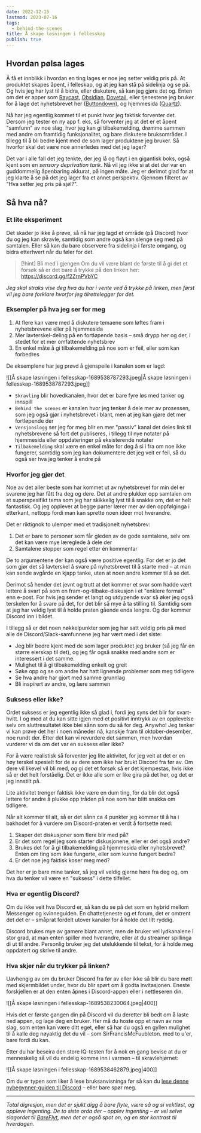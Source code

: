 ```yaml
---
date: 2022-12-15
lastmod: 2023-07-16
tags:
  - behind-the-scenes
title: Å skape løsningen i fellesskap
publish: true
---
```


## Hvordan pølsa lages

Å få et innblikk i hvordan en ting lages er noe jeg setter veldig pris på. At produktet skapes åpent, i felleskap, og at jeg kan stå på sidelinja og se på. Og hvis jeg har lyst til å bidra, eller diskutere, så kan jeg gjøre det og. Enten om det er apper som [Raycast](https://join.slack.com/t/raycastcommunity/shared_invite/zt-1z9dgp17p-OU3pAXJbijkiz~mOoxxn_w), [Obsidian](https://discord.gg/obsidianmd), [Dovetail](https://join.slack.com/t/heydovetail/shared_invite/zt-1zapveh02-9mLajJsPJUA5fPXt~rCEHQ), eller tjenestene jeg bruker for å lage det nyhetsbrevet her ([Buttondown](https://discord.gg/YyscKxt6fS)), og hjemmesida ([Quartz](https://discord.gg/HmcEgFFgbs)).

Nå har jeg egentlig kommet til et punkt hvor jeg faktisk forventer det. Dersom jeg tester en ny app f. eks, så forventer jeg at det er et åpent "samfunn" av noe slag, hvor jeg kan gi tilbakemelding, drømme sammen med andre om framtidig funksjonalitet, og bare diskutere bruksområder. I tillegg til å bli bedre kjent med de som lager produktene jeg bruker. Så hvorfor skal det være noe annerledes med det jeg lager?

Det var i alle fall det jeg tenkte, der jeg lå og fløyt i en gigantisk boks, også kjent som en *sensory deprivation tank*. Nå vil jeg ikke si at det der var en guddommelig åpenbaring akkurat, på ingen måte. Jeg er derimot glad for at jeg klarte å se på det jeg lager fra et annet perspektiv. Gjennom filteret av "Hva setter jeg pris på sjøl?".

## Så hva nå?

### Et lite eksperiment

Det skader jo ikke å prøve, så nå har jeg lagd et område (på Discord) hvor du og jeg kan skravle, samtidig som andre også kan slenge seg med på samtalen. Eller så kan du bare observere fra sidelinja i første omgang, og bidra etterhvert når du føler for det.

> [!hint] Bli med i gjengen
> Om du vil være blant de første til å gi det et forsøk så er det bare å trykke på den linken her: 
> https://discord.gg/f2ZrnPVbYC

*Jeg skal straks vise deg hva du har i vente ved å trykke på linken, men først vil jeg bare forklare hvorfor jeg tilrettelegger for det.*

### Eksempler på hva jeg ser for meg

1. At flere kan være med å diskutere temaene som løftes fram i nyhetsbrevene eller på hjemmesida
2. Mer lavterskel-deling på en fortløpende basis – små drypp her og der, i stedet for et mer omfattende nyhetsbrev
3. En enkel måte å gi tilbakemelding på noe som er feil, eller som kan forbedres

De eksemplene har jeg prøvd å gjenspeile i kanalen som er lagd:

![[Å skape løsningen i fellesskap-1689538787293.jpeg|Å skape løsningen i fellesskap-1689538787293.jpeg]]

- `Skravling` blir hovedkanalen, hvor det er bare fyre løs med tanker og innspill
- `Behind the scenes` er kanalen hvor jeg tenker å dele mer av prosessen, som jeg også gjør i nyhetsbrevet i blant, men at jeg kan gjøre det mer fortløpende der
- `Versjonslogg` ser jeg for meg blir en mer "passiv" kanal det deles link til nyhetsbrevene så fort det publiseres, i tillegg til nye notater på hjemmesida eller oppdateringer på eksisterende notater
- `Tilbakemelding` skal være en enkel måte for deg å si i fra om noe ikke fungerer, samtidig som jeg kan dokumentere det jeg veit er feil, så du også ser hva jeg tenker å endre på

### Hvorfor jeg gjør det

Noe av det aller beste som har kommet ut av nyhetsbrevet for min del er svarene jeg har fått fra deg og dere. Det at andre plukker opp samtalen om et superspesifikt tema som jeg har skikkelig lyst til å snakke om, det er helt fantastisk. Og jeg opplever at begge parter lærer mer av den oppfølginga i etterkant, nettopp fordi man kan sprette noen ideer mot hverandre.

Det er riktignok to ulemper med et tradisjonelt nyhetsbrev:

1. Det er bare to personer som får gleden av de gode samtalene, selv om det kan være mye læreglede å dele der
2. Samtalene stopper som regel etter én kommentar

De to argumentene der kan også være positive egentlig. For det er jo det som gjør det så lavterskel å svare på nyhetsbrevet til å starte med – at man kan sende avgårde en kjapp tanke, uten at noen andre kommer til å se det.

Derimot så hender det jevnt og trutt at det kommer et svar som hadde vært lettere å svart på som en fram-og-tilbake-diskusjon i et "enklere format" enn e-post. For hvis jeg sender et langt og utdypende svar så øker jeg også terskelen for å svare på det, for det blir så mye å ta stilling til. Samtidig som at jeg har veldig lyst til å holde praten gående enda lengre. Og der kommer Discord inn i bildet.

I tillegg så er det noen nøkkelpunkter som jeg har satt veldig pris på med alle de Discord/Slack-samfunnene jeg har vært med i det siste:
 - Jeg blir bedre kjent med de som lager produktet jeg bruker (så jeg får en større eierskap til det), og jeg får også snakke med andre som er interessert i det samme.
- Mulighet til å gi tilbakemelding enkelt og greit
- Søke opp og se om andre har hatt lignende problemer som meg tidligere
- Se hva andre har gjort med samme grunnlag
- Bli inspirert av andre, og lære sammen

### Suksess eller ikke?

Ordet suksess er jeg egentlig ikke så glad i, fordi jeg syns det blir for svart-hvitt. I og med at du kan sitte igjen med et positivt inntrykk av en opplevelse selv om sluttresultatet ikke blei sånn som du så for deg. Anywho! Jeg tenker vi kan prøve det her i noen måneder nå, kanskje fram til oktober-desember, noe rundt der. Etter det kan vi revurdere det sammen, men hvordan vurderer vi da om det var en suksess eller ikke?

For å være realistisk så forventer jeg lite aktivitet, for jeg veit at det er en høy terskel spesielt for de av dere som ikke har brukt Discord fra før av. Om dere vil likevel vil bli med, og gi det et forsøk så er det kjempestas, hvis ikke så er det helt forståelig. Det er ikke alle som er like gira på det her, og det er jeg innstilt på. 

Lite aktivitet trenger faktisk ikke være en dum ting, for da blir det også lettere for andre å plukke opp tråden på noe som har blitt snakka om tidligere. 

Når alt kommer til alt, så er det sånn ca 4 punkter jeg kommer til å ha i bakhodet for å vurdere om Discord-praten er verdt å fortsette med:
1. Skaper det diskusjoner som flere blir med på?
2. Er det som regel jeg som starter diskusjonene, eller er det også andre?
3. Brukes det for å gi tilbakemelding på hjemmesida eller nyhetsbrevet? Enten om ting som ikke fungerte, eller som kunne fungert bedre?
4. Er det noe jeg faktisk koser meg med?

Det her er jo bare mine tanker, så jeg vil veldig gjerne høre fra deg og, om hva du tenker vil være en "suksess" i dette tilfellet.

### Hva er egentlig Discord?

Om du ikke veit hva Discord er, så kan du se på det som en hybrid mellom Messenger og kvinneguiden. En chattetjeneste og et forum, det er omtrent det det er – småprat fordelt utover kanaler for å holde det litt ryddig. 

Discord brukes mye av gamere blant annet, men de bruker vel lydkanalene i stor grad, at man enten spiller med hverandre, eller at du streamer spillinga di ut til andre. Personlig bruker jeg det utelukkende til tekst, for å holde meg oppdatert og skrive til andre.

### Hva skjer når du trykker på linken?

Uavhengig av om du bruker Discord fra før av eller ikke så blir du bare møtt med skjermbildet under, hvor du blir spørt om å godta invitasjonen. Eneste forskjellen er at den enten åpnes i Discord-appen eller i nettleseren din.

![[Å skape løsningen i fellesskap-1689538230064.jpeg|400]]

Hvis det er første gangen din på Discord vil du deretter bli bedt om å laste ned appen, og lage deg en bruker. Her må du hoste opp et navn av noe slag, som enten kan være ditt eget, eller så har du også en gyllen mulighet til å kalle deg nøyaktig det du vil – som SirFrancisMcFuubleton. med to u'er, bare fordi du kan.

Etter du har beseira den store IQ-testen for å nok en gang bevise at du er menneskelig så vil du endelig komme inn i varmen – til skravlehjørnet:

![[Å skape løsningen i fellesskap-1689538462879.jpeg|400]]


Om du er typen som liker å lese bruksanvisninga før så kan du [lese denne nybegynner-guiden til Discord](https://support.discord.com/hc/en-us/articles/360045138571-Beginner-s-Guide-to-Discord) – eller bare spør meg.

---

*Total digresjon, men det er sjukt digg å bare flyte, være så og si vektløst, og oppleve ingenting. De to siste orda der – opplev ingenting – er vel selve slagordet til [BareFlyt](https://bareflyt.no/floating/), men det er også spot on, og en stor kontrast til hverdagen.*
